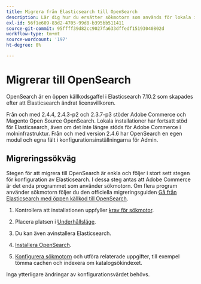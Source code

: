```yaml
---
title: Migrera från Elasticsearch till OpenSearch
description: Lär dig hur du ersätter sökmotorn som används för lokala installationer av Adobe Commerce och Magento Open Source.
exl-id: 56f1e609-83d2-4705-99d8-b395bb511411
source-git-commit: 95ffff39d82cc9027fa633dffedf15193040802d
workflow-type: tm+mt
source-wordcount: '197'
ht-degree: 0%

---
```


# Migrerar till OpenSearch

OpenSearch är en öppen källkodsgaffel i Elasticsearch 7.10.2 som skapades efter att Elasticsearch ändrat licensvillkoren.

Från och med 2.4.4, 2.4.3-p2 och 2.3.7-p3 stöder Adobe Commerce och Magento Open Source OpenSearch. Lokala installationer har fortsatt stöd för Elasticsearch, även om det inte längre stöds för Adobe Commerce i molninfrastruktur. Från och med version 2.4.6 har OpenSearch en egen modul och egna fält i konfigurationsinställningarna för Admin.

## Migreringssökväg

Stegen för att migrera till OpenSearch är enkla och följer i stort sett stegen för konfiguration av Elasticsearch. I dessa steg antas att Adobe Commerce är det enda programmet som använder sökmotorn. Om flera program använder sökmotorn följer du den officiella migreringsguiden [Gå från Elasticsearch med öppen källkod till OpenSearch](https://opensearch.org/blog/technical-posts/2021/10/moving-from-opensource-elasticsearch-to-opensearch/).

1. Kontrollera att installationen uppfyller [krav för sökmotor](../../installation/prerequisites/search-engine/overview.md).

1. Placera platsen i [Underhållsläge](../../installation/tutorials/maintenance-mode.md).

1. Du kan även avinstallera Elasticsearch.

1. [Installera OpenSearch](https://opensearch.org/docs/latest/opensearch/install/important-settings/).

1. [Konfigurera sökmotorn](../../configuration/search/configure-search-engine.md) och utföra relaterade uppgifter, till exempel tömma cachen och indexera om katalogsökindexet.

Inga ytterligare ändringar av konfigurationsvärdet behövs.
